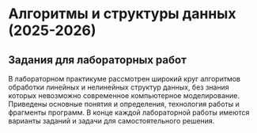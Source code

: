 # Алгоритмы и структуры данных (2025-2026)

## Задания для лабораторных работ

В лабораторном практикуме рассмотрен широкий круг алгоритмов обработки линейных и нелинейных структур данных, без знания которых невозможно современное  компьютерное моделирование.
Приведены основные понятия и определения, технология работы и  фрагменты программ.
В конце каждой лабораторной работы имеются варианты заданий и задачи для самостоятельного решения.
